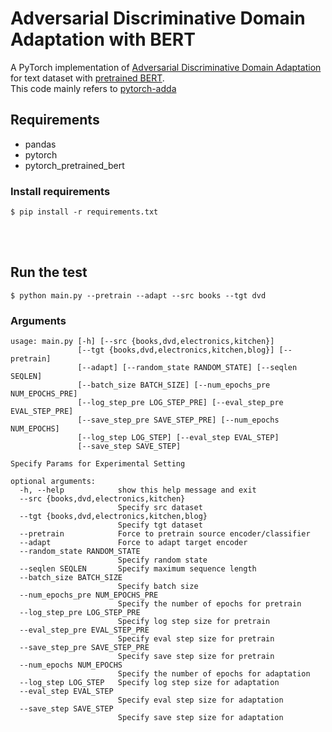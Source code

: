 # Adversarial Discriminative Domain Adaptation with BERT
A PyTorch implementation of [Adversarial Discriminative Domain Adaptation](https://arxiv.org/abs/1702.05464) for text dataset with [pretrained BERT](https://github.com/huggingface/pytorch-pretrained-BERT).
<br> This code mainly refers to [pytorch-adda](https://github.com/corenel/pytorch-adda)

## Requirements
- pandas
- pytorch
- pytorch_pretrained_bert

### Install requirements

```
$ pip install -r requirements.txt
```
<br><br>
## Run the test

```
$ python main.py --pretrain --adapt --src books --tgt dvd
```

### Arguments

```
usage: main.py [-h] [--src {books,dvd,electronics,kitchen}]
               [--tgt {books,dvd,electronics,kitchen,blog}] [--pretrain]
               [--adapt] [--random_state RANDOM_STATE] [--seqlen SEQLEN]
               [--batch_size BATCH_SIZE] [--num_epochs_pre NUM_EPOCHS_PRE]
               [--log_step_pre LOG_STEP_PRE] [--eval_step_pre EVAL_STEP_PRE]
               [--save_step_pre SAVE_STEP_PRE] [--num_epochs NUM_EPOCHS]
               [--log_step LOG_STEP] [--eval_step EVAL_STEP]
               [--save_step SAVE_STEP]

Specify Params for Experimental Setting

optional arguments:
  -h, --help            show this help message and exit
  --src {books,dvd,electronics,kitchen}
                        Specify src dataset
  --tgt {books,dvd,electronics,kitchen,blog}
                        Specify tgt dataset
  --pretrain            Force to pretrain source encoder/classifier
  --adapt               Force to adapt target encoder
  --random_state RANDOM_STATE
                        Specify random state
  --seqlen SEQLEN       Specify maximum sequence length
  --batch_size BATCH_SIZE
                        Specify batch size
  --num_epochs_pre NUM_EPOCHS_PRE
                        Specify the number of epochs for pretrain
  --log_step_pre LOG_STEP_PRE
                        Specify log step size for pretrain
  --eval_step_pre EVAL_STEP_PRE
                        Specify eval step size for pretrain
  --save_step_pre SAVE_STEP_PRE
                        Specify save step size for pretrain
  --num_epochs NUM_EPOCHS
                        Specify the number of epochs for adaptation
  --log_step LOG_STEP   Specify log step size for adaptation
  --eval_step EVAL_STEP
                        Specify eval step size for adaptation
  --save_step SAVE_STEP
                        Specify save step size for adaptation
```
